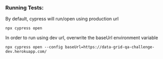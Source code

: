 ### Running Tests:

By default, cypress will run/open using production url

    npx cypress open

In order to run using dev url, overwrite the baseUrl environment variable

    npx cypress open --config baseUrl=https://data-grid-qa-challenge-dev.herokuapp.com/